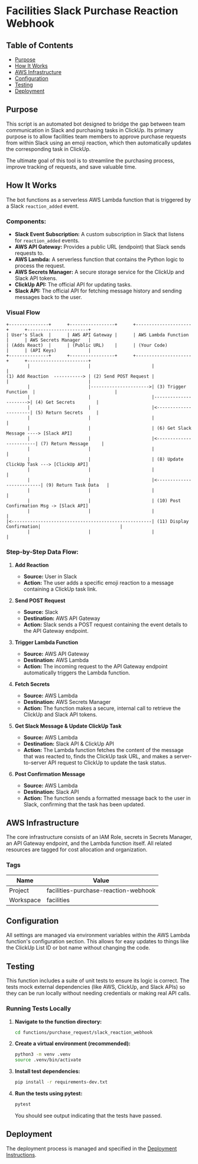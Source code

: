# Facilities Slack Purchase Reaction Webhook

## Table of Contents
- [Purpose](#purpose)
- [How It Works](#how-it-works)
- [AWS Infrastructure](#aws-infrastructure)
- [Configuration](#configuration)
- [Testing](#testing)
- [Deployment](#deployment)

## Purpose

This script is an automated bot designed to bridge the gap between team communication in Slack and purchasing tasks in ClickUp. Its primary purpose is to allow facilities team members to approve purchase requests from within Slack using an emoji reaction, which then automatically updates the corresponding task in ClickUp.

The ultimate goal of this tool is to streamline the purchasing process, improve tracking of requests, and save valuable time.

## How It Works

The bot functions as a serverless AWS Lambda function that is triggered by a Slack `reaction_added` event.

### Components:

*   **Slack Event Subscription:** A custom subscription in Slack that listens for `reaction_added` events.
*   **AWS API Gateway:** Provides a public URL (endpoint) that Slack sends requests to.
*   **AWS Lambda:** A serverless function that contains the Python logic to process the request.
*   **AWS Secrets Manager:** A secure storage service for the ClickUp and Slack API tokens.
*   **ClickUp API:** The official API for updating tasks.
*   **Slack API:** The official API for fetching message history and sending messages back to the user.

### Visual Flow

```
+---------------+      +-----------------+      +---------------------+      +-----------------------+
| User's Slack  |      | AWS API Gateway |      | AWS Lambda Function |      | AWS Secrets Manager   |
| (Adds React)  |      | (Public URL)    |      | (Your Code)         |      | (API Keys)            |
+---------------+      +-----------------+      +---------------------+      +-----------------------+
        |                      |                       |                              |
(1) Add Reaction  -----------> | (2) Send POST Request |                       |                              |
        |                      |---------------------->| (3) Trigger Function  |                              |
        |                      |                       |---------------------->| (4) Get Secrets        |
        |                      |                       |<----------------------| (5) Return Secrets     |
        |                      |                       |                              |
        |                      |                       | (6) Get Slack Message ----> [Slack API]
        |                      |                       |<------------------------| (7) Return Message     |
        |                      |                       |                              |
        |                      |                       | (8) Update ClickUp Task ---> [ClickUp API]
        |                      |                       |                              |
        |                      |                       |<--------------------------| (9) Return Task Data   |
        |                      |                       |                              |
        |                      |                       | (10) Post Confirmation Msg -> [Slack API]
        |                      |                       |                              |
|<-----------------------------------------------------| (11) Display Confirmation|                              |
        |                      |                       |                              |
```

### Step-by-Step Data Flow:

1.  **Add Reaction**
    *   **Source:** User in Slack
    *   **Action:** The user adds a specific emoji reaction to a message containing a ClickUp task link.

2.  **Send POST Request**
    *   **Source:** Slack
    *   **Destination:** AWS API Gateway
    *   **Action:** Slack sends a POST request containing the event details to the API Gateway endpoint.

3.  **Trigger Lambda Function**
    *   **Source:** AWS API Gateway
    *   **Destination:** AWS Lambda
    *   **Action:** The incoming request to the API Gateway endpoint automatically triggers the Lambda function.

4.  **Fetch Secrets**
    *   **Source:** AWS Lambda
    *   **Destination:** AWS Secrets Manager
    *   **Action:** The function makes a secure, internal call to retrieve the ClickUp and Slack API tokens.

5.  **Get Slack Message & Update ClickUp Task**
    *   **Source:** AWS Lambda
    *   **Destination:** Slack API & ClickUp API
    *   **Action:** The Lambda function fetches the content of the message that was reacted to, finds the ClickUp task URL, and makes a server-to-server API request to ClickUp to update the task status.

6.  **Post Confirmation Message**
    *   **Source:** AWS Lambda
    *   **Destination:** Slack API
    *   **Action:** The function sends a formatted message back to the user in Slack, confirming that the task has been updated.

## AWS Infrastructure

The core infrastructure consists of an IAM Role, secrets in Secrets Manager, an API Gateway endpoint, and the Lambda function itself. All related resources are tagged for cost allocation and organization.

### Tags

| Name      | Value                             |
|-----------|-----------------------------------|
| Project   | facilities-purchase-reaction-webhook |
| Workspace | facilities                        |

## Configuration

All settings are managed via environment variables within the AWS Lambda function's configuration section. This allows for easy updates to things like the ClickUp List ID or bot name without changing the code.

## Testing

This function includes a suite of unit tests to ensure its logic is correct. The tests mock external dependencies (like AWS, ClickUp, and Slack APIs) so they can be run locally without needing credentials or making real API calls.

### Running Tests Locally

1.  **Navigate to the function directory:**
    ```bash
    cd functions/purchase_request/slack_reaction_webhook
    ```

2.  **Create a virtual environment (recommended):**
    ```bash
    python3 -m venv .venv
    source .venv/bin/activate
    ```

3.  **Install test dependencies:**
    ```bash
    pip install -r requirements-dev.txt
    ```

4.  **Run the tests using pytest:**
    ```bash
    pytest
    ```

    You should see output indicating that the tests have passed.

## Deployment

The deployment process is managed and specified in the [Deployment Instructions](/docs/Deploying.md).
